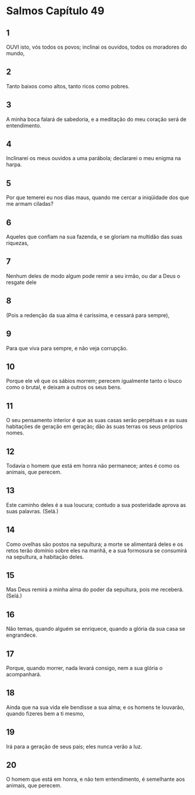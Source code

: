 # Salmos Capítulo 49

## 1
OUVI isto, vós todos os povos; inclinai os ouvidos, todos os moradores do mundo,

## 2
Tanto baixos como altos, tanto ricos como pobres.

## 3
A minha boca falará de sabedoria, e a meditação do meu coração será de entendimento.

## 4
Inclinarei os meus ouvidos a uma parábola; declararei o meu enigma na harpa.

## 5
Por que temerei eu nos dias maus, quando me cercar a iniqüidade dos que me armam ciladas?

## 6
Aqueles que confiam na sua fazenda, e se gloriam na multidão das suas riquezas,

## 7
Nenhum deles de modo algum pode remir a seu irmão, ou dar a Deus o resgate dele

## 8
(Pois a redenção da sua alma é caríssima, e cessará para sempre),

## 9
Para que viva para sempre, e não veja corrupção.

## 10
Porque ele vê que os sábios morrem; perecem igualmente tanto o louco como o brutal, e deixam a outros os seus bens.

## 11
O seu pensamento interior é que as suas casas serão perpétuas e as suas habitações de geração em geração; dão às suas terras os seus próprios nomes.

## 12
Todavia o homem que está em honra não permanece; antes é como os animais, que perecem.

## 13
Este caminho deles é a sua loucura; contudo a sua posteridade aprova as suas palavras. (Selá.)

## 14
Como ovelhas são postos na sepultura; a morte se alimentará deles e os retos terão domínio sobre eles na manhã, e a sua formosura se consumirá na sepultura, a habitação deles.

## 15
Mas Deus remirá a minha alma do poder da sepultura, pois me receberá. (Selá.)

## 16
Não temas, quando alguém se enriquece, quando a glória da sua casa se engrandece.

## 17
Porque, quando morrer, nada levará consigo, nem a sua glória o acompanhará.

## 18
Ainda que na sua vida ele bendisse a sua alma; e os homens te louvarão, quando fizeres bem a ti mesmo,

## 19
Irá para a geração de seus pais; eles nunca verão a luz.

## 20
O homem que está em honra, e não tem entendimento, é semelhante aos animais, que perecem.

